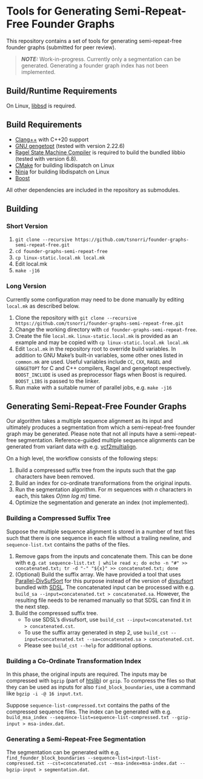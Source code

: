 # Tools for Generating Semi-Repeat-Free Founder Graphs

This repository contains a set of tools for generating semi-repeat-free founder graphs (submitted for peer review).

> **_NOTE:_** Work-in-progress. Currently only a segmentation can be generated. Generating a founder graph index has not been implemented.

## Build/Runtime Requirements

On Linux, [libbsd](https://libbsd.freedesktop.org/) is required.

## Build Requirements

- [Clang++](https://clang.llvm.org) with C++20 support
- [GNU gengetopt](https://www.gnu.org/software/gengetopt/gengetopt.html) (tested with version 2.22.6)
- [Ragel State Machine Compiler](http://www.colm.net/open-source/ragel/) is required to build the bundled libbio (tested with version 6.8).
- [CMake](http://cmake.org) for building libdispatch on Linux
- [Ninja](https://ninja-build.org) for building libdispatch on Linux
- [Boost](http://www.boost.org)

All other dependencies are included in the repository as submodules.

## Building

### Short Version

1. `git clone --recursive https://github.com/tsnorri/founder-graphs-semi-repeat-free.git`
2. `cd founder-graphs-semi-repeat-free`
3. `cp linux-static.local.mk local.mk`
4. Edit local.mk
5. `make -j16`

### Long Version

Currently some configuration may need to be done manually by editing `local.mk` as described below.

1. Clone the repository with `git clone --recursive https://github.com/tsnorri/founder-graphs-semi-repeat-free.git`
2. Change the working directory with `cd founder-graphs-semi-repeat-free`.
3. Create the file `local.mk`. `linux-static.local.mk` is provided as an example and may be copied with `cp linux-static.local.mk local.mk`
4. Edit `local.mk` in the repository root to override build variables. In addition to GNU Make’s built-in variables, some other ones listed in `common.mk` are used. Useful variables include `CC`, `CXX`, `RAGEL` and `GENGETOPT` for C and C++ compilers, Ragel and gengetopt respectively. `BOOST_INCLUDE` is used as preprocessor flags when Boost is required. `BOOST_LIBS` is passed to the linker.
5. Run make with a suitable numer of parallel jobs, e.g. `make -j16`

## Generating Semi-Repeat-Free Founder Graphs

Our algorithm takes a multiple sequence alignment as its input and ultimately produces a segmentation from which a semi-repeat-free founder graph may be generated. Please note that not all inputs have a semi-repeat-free segmentation. Reference-guided multiple sequence alignments can be generated from variant data with e.g. [vcf2multialign](https://github.com/tsnorri/vcf2multialign).

On a high level, the workflow consists of the following steps:

1. Build a compressed suffix tree from the inputs such that the gap characters have been removed.
2. Build an index for co-ordinate transformations from the original inputs.
3. Run the segmentation algorithm. For *m* sequences with *n* characters in each, this takes *O(mn log m)* time.
4. Optimize the segmentation and generate an index (not implemented).

### Building a Compressed Suffix Tree

Suppose the multiple sequence alignment is stored in a number of text files such that there is one sequence in each file without a trailing newline, and `sequence-list.txt` contains the paths of the files.

1. Remove gaps from the inputs and concatenate them. This can be done with e.g. `cat sequence-list.txt | while read x; do echo -n "#" >> concatenated.txt; tr -d "-" "${x}" >> concatenated.txt; done`
2. (Optional) Build the suffix array. We have provided a tool that uses [Parallel-DivSufSort](https://github.com/jlabeit/parallel-divsufsort) for this purpose instead of the version of [divsufsort](https://github.com/y-256/libdivsufsort) bundled with [SDSL](https://github.com/xxsds/sdsl-lite). The concatenated input can be processed with e.g. `build_sa --input=concatenated.txt > concatenated.sa`. However, the resulting file needs to be renamed manually so that SDSL can find it in the next step.
3. Build the compressed suffix tree.
   * To use SDSL’s divsufsort, use `build_cst --input=concatenated.txt > concatenated.cst`.
   * To use the suffix array generated in step 2, use `build_cst --input=concatenated.txt --sa=concatenated.sa > concatenated.cst`.
   * Please see `build_cst --help` for additional options.

### Building a Co-Ordinate Transformation Index

In this phase, the original inputs are required. The inputs may be compressed with `bgzip` (part of [htslib](http://www.htslib.org)) or `gzip`. To compress the files so that they can be used as inputs for also `find_block_boundaries`, use a command like `bgzip -i -@ 16 input.txt`.

Suppose `sequence-list-compressed.txt` contains the paths of the compressed sequence files. The index can be generated with e.g. `build_msa_index --sequence-list=sequence-list-compressed.txt --gzip-input > msa-index.dat`.

### Generating a Semi-Repeat-Free Segmentation

The segmentation can be generated with e.g. `find_founder_block_boundaries --sequence-list=input-list-compressed.txt --cst=concatenated.cst --msa-index=msa-index.dat --bgzip-input > segmentation.dat`.
